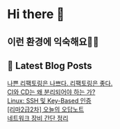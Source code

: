 # Hi there 👋

## 이런 환경에 익숙해요✍🏼

## 📕 Latest Blog Posts

<a href=https://honge1122.tistory.com/66>나쁜 리팩토링은 나쁘다. 리팩토링은 좋다.</a></br><a href=https://honge1122.tistory.com/65>CI와 CD는 왜 분리되어야 하는 가?</a></br><a href=https://honge1122.tistory.com/64>Linux: SSH 및 Key-Based 인증</a></br><a href=https://honge1122.tistory.com/63>[리마2급2차] 오늘의 오답노트 </a></br><a href=https://honge1122.tistory.com/62>네트워크 장비 간단 정리</a></br>